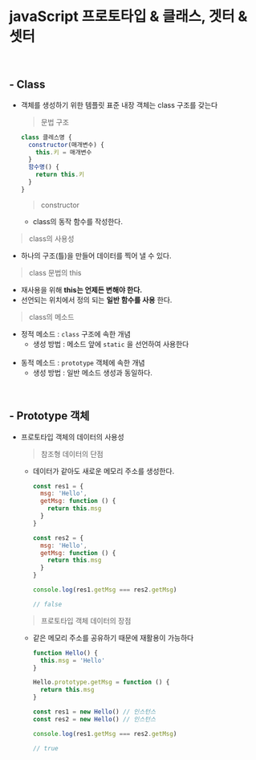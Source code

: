 # javaScript 프로토타입 & 클래스, 겟터 & 셋터

<br />

## - Class
  - 객체를 생성하기 위한 템플릿 표준 내장 객체는 class 구조를 갖는다  

    > 문법 구조
    ```js
    class 클레스명 {
      constructor(매개변수) {
        this.키 = 매개변수
      }
      함수명() {
        return this.키
      }
    }
    ```
    > constructor
    - class의 동작 함수를 작성한다.

  > class의 사용성
  - 하나의 구조(틀)을 만들어 데이터를 찍어 낼 수 있다.

  > class 문법의 this
  - 재사용을 위해 __this는 언제든 변해야 한다.__
  - 선언되는 위치에서 정의 되는 __일반 함수를 사용__ 한다.

  > class의 메소드
  - 정적 메소드 : `class` 구조에 속한 개념
    - 생성 방법 : 메소드 앞에 `static` 을 선언하여 사용한다  
    <br />
  - 동적 메소드 : `prototype` 객체에 속한 개념
    - 생성 방법 : 일반 메소드 생성과 동일하다.

<br />

## - Prototype 객체
  - 프로토타입 객체의 데이터의 사용성  

    > 참조형 데이터의 단점
    - 데이터가 같아도 새로운 메모리 주소를 생성한다.  

      ```js
      const res1 = {
        msg: 'Hello',
        getMsg: function () {
          return this.msg
        }
      }

      const res2 = {
        msg: 'Hello',
        getMsg: function () {
          return this.msg
        }
      }

      console.log(res1.getMsg === res2.getMsg)

      // false
      ```
    > 프로토타입 객체 데이터의 장점
    - 같은 메모리 주소를 공유하기 때문에 재활용이 가능하다  

      ```js
      function Hello() {
        this.msg = 'Hello'
      }

      Hello.prototype.getMsg = function () {
        return this.msg
      }

      const res1 = new Hello() // 인스턴스
      const res2 = new Hello() // 인스턴스

      console.log(res1.getMsg === res2.getMsg)

      // true
      ```

